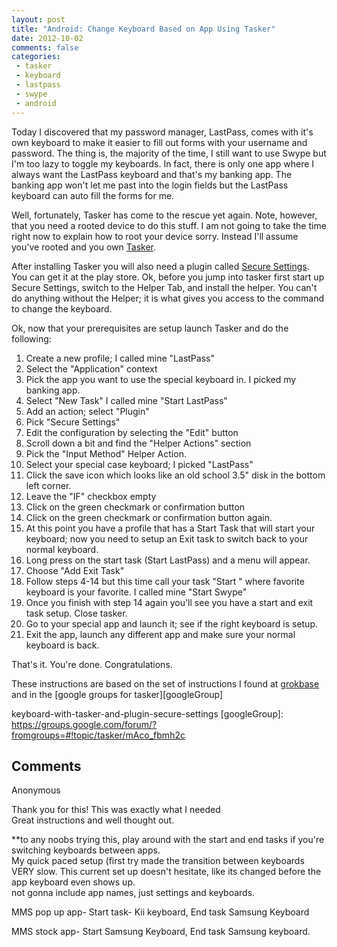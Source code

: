 ```yaml
---
layout: post
title: "Android: Change Keyboard Based on App Using Tasker"
date: 2012-10-02
comments: false
categories:
 - tasker
 - keyboard
 - lastpass
 - swype
 - android
---
```

Today I discovered that my password manager, LastPass, comes with it's own
keyboard to make it easier to fill out forms with your username and password.
The thing is, the majority of the time, I still want to use Swype but I'm too
lazy to toggle my keyboards.  In fact, there is only one app where I always
want the LastPass keyboard and that's my banking app.  The banking app won't
let me past into the login fields but the LastPass keyboard can auto fill the
forms for me.  
  
Well, fortunately, Tasker has come to the rescue yet again.  Note, however,
that you need a rooted device to do this stuff.  I am not going to take the
time right now to explain how to root your device sorry.  Instead I'll assume
you've rooted and you own [Tasker][tasker].  
  
After installing Tasker you will also need a plugin called [Secure Settings][secureSettings].  You can get it at the play store.  Ok,
before you jump into tasker first start up Secure Settings, switch to the
Helper Tab, and install the helper.  You can't do anything without the Helper;
it is what gives you access to the command to change the keyboard.  
  
Ok, now that your prerequisites are setup launch Tasker and do the following:  
  
  

  1. Create a new profile; I called mine "LastPass"
  2. Select the "Application" context
  3. Pick the app you want to use the special keyboard in.  I picked my banking app.
  4. Select "New Task"  I called mine "Start LastPass"
  5. Add an action; select "Plugin"
  6. Pick "Secure Settings"
  7. Edit the configuration by selecting the "Edit" button
  8. Scroll down a bit and find the "Helper Actions" section
  9. Pick the "Input Method" Helper Action.
  10. Select your special case keyboard; I picked "LastPass"
  11. Click the save icon which looks like an old school 3.5" disk in the bottom left corner.
  12. Leave the "IF" checkbox empty
  13. Click on the green checkmark or confirmation button
  14. Click on the green checkmark or confirmation button again.
  15. At this point you have a profile that has a Start Task that will start your keyboard; now you need to setup an Exit task to switch back to your normal keyboard.
  16. Long press on the start task (Start LastPass) and a menu will appear.
  17. Choose "Add Exit Task"
  18. Follow steps 4-14 but this time call your task "Start " where favorite keyboard is your favorite.  I called mine "Start Swype"
  19. Once you finish with step 14 again you'll see you have a start and exit task setup.  Close tasker.
  20. Go to your special app and launch it; see if the right keyboard is setup.
  21. Exit the app, launch any different app and make sure your normal keyboard is back.

That's it.  You're done.  Congratulations.  
  
These instructions are based on the set of instructions I found at [grokbase] and in the [google groups for tasker][googleGroup]


[tasker]: https://play.google.com/store/apps/details?id=net.dinglisch.android.taskerm
[secureSettings]: https://play.google.com/store/apps/details?id=com.intangibleobject.securesettings.plugin 
[grokbase]: http://grokbase.com/t/gg/tasker/1292geqd8g/change-of-input-method-
keyboard-with-tasker-and-plugin-secure-settings
[googleGroup]: https://groups.google.com/forum/?fromgroups=#!topic/tasker/mAco_fbmh2c

## Comments

Anonymous

Thank you for this! This was exactly what I needed  
Great instructions and well thought out.  
  
**to any noobs trying this, play around with the start and end tasks if you're switching keyboards between apps.   
My quick paced setup (first try made the transition between keyboards VERY
slow. This current set up doesn't hesitate, like its changed before the app
keyboard even shows up.  
not gonna include app names, just settings and keyboards.  
  
MMS pop up app- Start task- Kii keyboard, End task Samsung Keyboard  
  
MMS stock app- Start Samsung Keyboard, End task Samsung keyboard.

